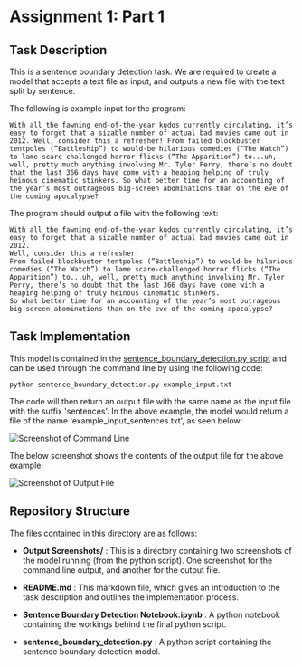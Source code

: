 # Assignment 1: Part 1

## Task Description

This is a sentence boundary detection task. We are required to create a model that accepts a text file as input, and outputs a new file with the text split by sentence.

The following is example input for the program:

```
With all the fawning end-of-the-year kudos currently circulating, it’s easy to forget that a sizable number of actual bad movies came out in 2012. Well, consider this a refresher! From failed blockbuster tentpoles (”Battleship”) to would-be hilarious comedies (“The Watch”) to lame scare-challenged horror flicks (“The Apparition”) to...uh, well, pretty much anything involving Mr. Tyler Perry, there’s no doubt that the last 366 days have come with a heaping helping of truly heinous cinematic stinkers. So what better time for an accounting of the year’s most outrageous big-screen abominations than on the eve of the coming apocalypse?
```

The program should output a file with the following text:

```
With all the fawning end-of-the-year kudos currently circulating, it’s easy to forget that a sizable number of actual bad movies came out in 2012.
Well, consider this a refresher!
From failed blockbuster tentpoles (”Battleship”) to would-be hilarious comedies (“The Watch”) to lame scare-challenged horror flicks (“The Apparition”) to...uh, well, pretty much anything involving Mr. Tyler Perry, there’s no doubt that the last 366 days have come with a heaping helping of truly heinous cinematic stinkers.
So what better time for an accounting of the year’s most outrageous big-screen abominations than on the eve of the coming apocalypse?
```

## Task Implementation

This model is contained in the [sentence_boundary_detection.py script]() and can be used through the command line by using the following code:

```
python sentence_boundary_detection.py example_input.txt
```

The code will then return an output file with the same name as the input file with the suffix 'sentences'. In the above example, the model would return a file of the name 'example_input_sentences.txt', as seen below:

![Screenshot of Command Line](https://github.com/laramurphyyx/CA4023_Assignment1/blob/main/Part_1/Output%20Screenshots/Output.png)

The below screenshot shows the contents of the output file for the above example:

![Screenshot of Output File](https://github.com/laramurphyyx/CA4023_Assignment1/blob/main/Part_1/Output%20Screenshots/Output_file.png)

## Repository Structure

The files contained in this directory are as follows:

* <b>Output Screenshots/</b> : This is a directory containing two screenshots of the model running (from the python script). One screenshot for the command line output, and another for the output file.

* <b>README.md</b> : This markdown file, which gives an introduction to the task description and outlines the implementation process.

* <b>Sentence Boundary Detection Notebook.ipynb</b> : A python notebook containing the workings behind the final python script.

* <b>sentence_boundary_detection.py</b> : A python script containing the sentence boundary detection model.